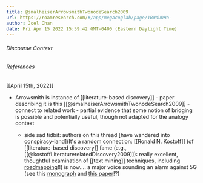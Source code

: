 ```yaml
---
title: @smalheiserArrowsmithTwonodeSearch2009
url: https://roamresearch.com/#/app/megacoglab/page/1BWdUDHa-
author: Joel Chan
date: Fri Apr 15 2022 15:59:42 GMT-0400 (Eastern Daylight Time)
---
```




###### Discourse Context



###### References

[[April 15th, 2022]]

- Arrowsmith is instance of [[literature-based discovery]] - paper describing it is this [[@smalheiserArrowsmithTwonodeSearch2009]] - connect to related work - partial evidence that some notion of bridging is possible and potentially useful, though not adapted for the analogy context

    - side sad tidbit: authors on this thread [have wandered into conspiracy-land](It's a random connection: [[Ronald N. Kostoff]] (of [[literature-based discovery]] fame (e.g., [[@kostoffLiteraturerelatedDiscovery2009]]): really excellent, thoughtful examination of [[text mining]] techniques, including [roadmapping](https://ieeexplore.ieee.org/abstract/document/922473)!!) is now.... a major voice sounding an alarm against 5G (see this [monograph](https://smartech.gatech.edu/bitstream/handle/1853/62452/LARGEST_UNETHICAL_MEDICAL_EXPERIMENT_FINAL.pdf?sequence=4&isAllowed=y) and [this paper](https://www.sciencedirect.com/science/article/abs/pii/S037842742030028X)!?)
